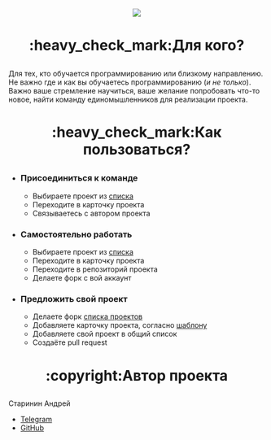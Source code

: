 <h1 align="center"><img src="https://github.com/StudentProgrammingProjects/.github/blob/main/Logo.png"/></h1></a>

<h1 align="center">:heavy_check_mark:Для кого?</a>

## 
Для тех, кто обучается программированию или близкому направлению.
Не важно где и как вы обучаетесь программированию (*и не только*). Важно ваше стремление научиться, ваше желание попробовать что-то новое, найти команду единомышленников для реализации проекта.
## 

<h1 align="center">:heavy_check_mark:Как пользоваться?</a>

##
- ### Присоединиться к команде
     -   Выбираете проект из [списка](Projects.md)
     -   Переходите в карточку проекта
     -   Связываетесь с автором проекта
- ### Самостоятельно работать
     -   Выбираете проект из [списка](Projects.md)
     -   Переходите в карточку проекта
     -   Переходите в репозиторий проекта
     -   Делаете форк с вой аккаунт
- ### Предложить свой проект
     -   Делаете форк [списка проектов](Projects.md)
     -   Добавляете карточку проекта, согласно [шаблону](template.md)
     -   Добавляете свой проект в общий список
     -   Создаёте pull request


<h1 align="center">:copyright:Автор проекта</a>

##
Старинин Андрей
- [Telegram](https://t.me/anst_foto)
- [GitHub](https://github.com/anst-foto)
